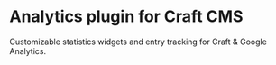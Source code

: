 # Analytics plugin for Craft CMS

Customizable statistics widgets and entry tracking for Craft & Google Analytics.